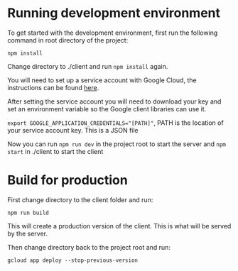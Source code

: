 # Running development environment

To get started with the development environment, first run the following command in root directory of the project:

```npm install```

Change directory to ./client and run `npm install` again.

You will need to set up a service account with Google Cloud, the instructions can be found [here](https://cloud.google.com/text-to-speech/docs/quickstart-client-libraries).

After setting the service account you will need to download your key and set an environment variable so the Google client libraries can use it.

```export GOOGLE_APPLICATION_CREDENTIALS="[PATH]"```, PATH is the location of your service account key. This is a JSON file

Now you can run `npm run dev` in the project root to start the server and `npm start` in ./client to start the client

# Build for production

First change directory to the client folder and run:

```npm run build```

This will create a production version of the client. This is what will be served by the server.

Then change directory back to the project root and run:

```gcloud app deploy --stop-previous-version```
